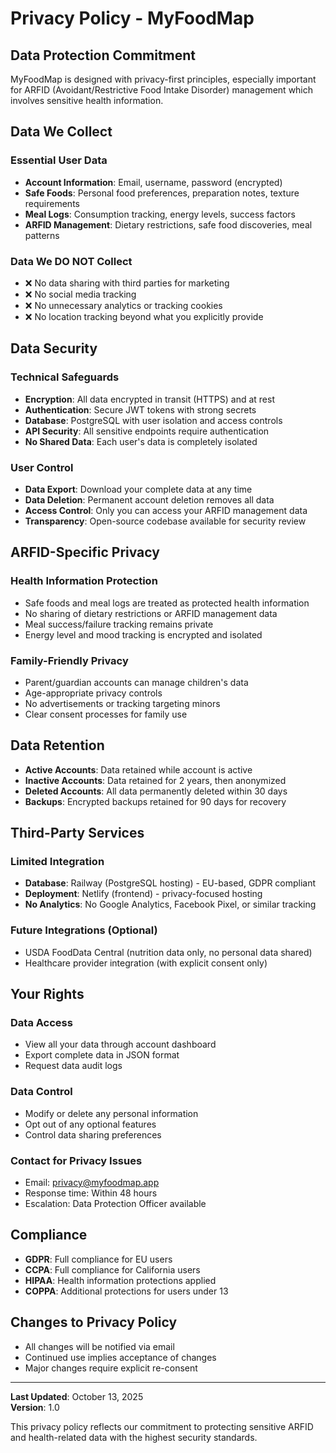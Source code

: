 # Privacy Policy - MyFoodMap

## Data Protection Commitment

MyFoodMap is designed with privacy-first principles, especially important for ARFID (Avoidant/Restrictive Food Intake Disorder) management which involves sensitive health information.

## Data We Collect

### Essential User Data
- **Account Information**: Email, username, password (encrypted)
- **Safe Foods**: Personal food preferences, preparation notes, texture requirements
- **Meal Logs**: Consumption tracking, energy levels, success factors
- **ARFID Management**: Dietary restrictions, safe food discoveries, meal patterns

### Data We DO NOT Collect
- ❌ No data sharing with third parties for marketing
- ❌ No social media tracking
- ❌ No unnecessary analytics or tracking cookies
- ❌ No location tracking beyond what you explicitly provide

## Data Security

### Technical Safeguards
- **Encryption**: All data encrypted in transit (HTTPS) and at rest
- **Authentication**: Secure JWT tokens with strong secrets
- **Database**: PostgreSQL with user isolation and access controls
- **API Security**: All sensitive endpoints require authentication
- **No Shared Data**: Each user's data is completely isolated

### User Control
- **Data Export**: Download your complete data at any time
- **Data Deletion**: Permanent account deletion removes all data
- **Access Control**: Only you can access your ARFID management data
- **Transparency**: Open-source codebase available for security review

## ARFID-Specific Privacy

### Health Information Protection
- Safe foods and meal logs are treated as protected health information
- No sharing of dietary restrictions or ARFID management data
- Meal success/failure tracking remains private
- Energy level and mood tracking is encrypted and isolated

### Family-Friendly Privacy
- Parent/guardian accounts can manage children's data
- Age-appropriate privacy controls
- No advertisements or tracking targeting minors
- Clear consent processes for family use

## Data Retention

- **Active Accounts**: Data retained while account is active
- **Inactive Accounts**: Data retained for 2 years, then anonymized
- **Deleted Accounts**: All data permanently deleted within 30 days
- **Backups**: Encrypted backups retained for 90 days for recovery

## Third-Party Services

### Limited Integration
- **Database**: Railway (PostgreSQL hosting) - EU-based, GDPR compliant
- **Deployment**: Netlify (frontend) - privacy-focused hosting
- **No Analytics**: No Google Analytics, Facebook Pixel, or similar tracking

### Future Integrations (Optional)
- USDA FoodData Central (nutrition data only, no personal data shared)
- Healthcare provider integration (with explicit consent only)

## Your Rights

### Data Access
- View all your data through account dashboard
- Export complete data in JSON format
- Request data audit logs

### Data Control
- Modify or delete any personal information
- Opt out of any optional features
- Control data sharing preferences

### Contact for Privacy Issues
- Email: privacy@myfoodmap.app
- Response time: Within 48 hours
- Escalation: Data Protection Officer available

## Compliance

- **GDPR**: Full compliance for EU users
- **CCPA**: Full compliance for California users
- **HIPAA**: Health information protections applied
- **COPPA**: Additional protections for users under 13

## Changes to Privacy Policy

- All changes will be notified via email
- Continued use implies acceptance of changes
- Major changes require explicit re-consent

---

**Last Updated**: October 13, 2025  
**Version**: 1.0

This privacy policy reflects our commitment to protecting sensitive ARFID and health-related data with the highest security standards.
